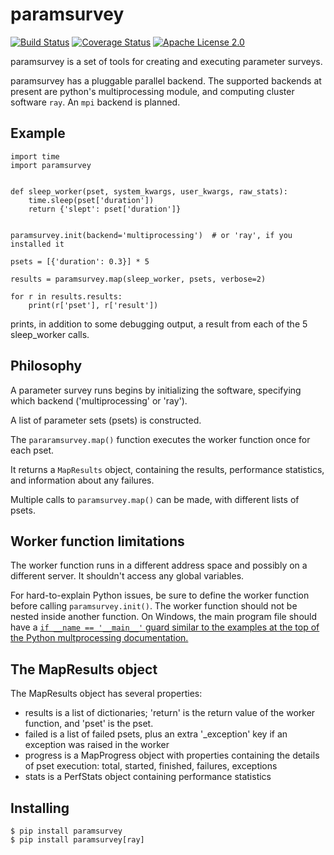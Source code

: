 # paramsurvey

[![Build Status](https://travis-ci.org/wumpus/paramsurvey.svg?branch=master)](https://travis-ci.org/wumpus/paramsurvey) [![Coverage Status](https://coveralls.io/repos/github/wumpus/paramsurvey/badge.svg?branch=master)](https://coveralls.io/github/wumpus/paramsurvey?branch=master) [![Apache License 2.0](https://img.shields.io/github/license/wumpus/paramsurvey.svg)](LICENSE)

paramsurvey is a set of tools for creating and executing parameter surveys.

paramsurvey has a pluggable parallel backend. The supported backends at present
are python's multiprocessing module, and computing cluster software `ray`. An `mpi` backend is planned.

## Example

```
import time
import paramsurvey


def sleep_worker(pset, system_kwargs, user_kwargs, raw_stats):
    time.sleep(pset['duration'])
    return {'slept': pset['duration']}


paramsurvey.init(backend='multiprocessing')  # or 'ray', if you installed it

psets = [{'duration': 0.3}] * 5

results = paramsurvey.map(sleep_worker, psets, verbose=2)

for r in results.results:
    print(r['pset'], r['result'])
```

prints, in addition to some debugging output, a result from each of the 5 sleep_worker calls.

## Philosophy

A parameter survey runs begins by initializing the software,
specifying which backend ('multiprocessing' or 'ray').

A list of parameter sets (psets) is constructed.

The `pararamsurvey.map()` function executes the worker function once for each pset.

It returns a `MapResults` object, containing the results, performance
statistics, and information about any failures.

Multiple calls to `paramsurvey.map()` can be made, with different lists of psets.

## Worker function limitations

The worker function runs in a different address space and possibly on a different server.
It shouldn't access any global variables.

For hard-to-explain Python issues, be sure to define the worker
function before calling `paramsurvey.init()`. The worker function should
not be nested inside another function. On Windows, the main program file
should have a [`if __name == '__main__'` guard similar to the examples
at the top of the Python multprocessing documentation.](https://docs.python.org/3/library/multiprocessing.html)

## The MapResults object

The MapResults object has several properties:

* results is a list of dictionaries; 'return' is the return value of the worker function, and 'pset' is the pset.
* failed is a list of failed psets, plus an extra '_exception' key if an exception was raised in the worker
* progress is a MapProgress object with properties containing the details of pset execution: total, started, finished, failures, exceptions
* stats is a PerfStats object containing performance statistics

## Installing

```
$ pip install paramsurvey
$ pip install paramsurvey[ray]
```

